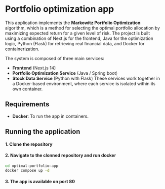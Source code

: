 # Portfolio optimization app

This application implements the **Markowitz Portfolio Optimization** algorithm, which is a method for selecting the optimal portfolio allocation by maximizing expected return for a given level of risk. The project is built using a combination of Next.js for the frontend, Java for the optimization logic, Python (Flask) for retrieving real financial data, and Docker for containerization.

The system is composed of three main services:

- **Frontend** (Next.js 14)
- **Portfolio Optimization Service** (Java / Spring boot)
- **Stock Data Service** (Python with Flask)
These services work together in a Docker-based environment, where each service is isolated within its own container.

## Requirements
- **Docker**: To run the app in containers.

## Running the application
#### 1. Clone the repository
#### 2. Navigate to the clonned repository and run docker
```bash
cd optimal-portfolio-app
docker compose up -d
```
#### 3. The app is available on port 80
